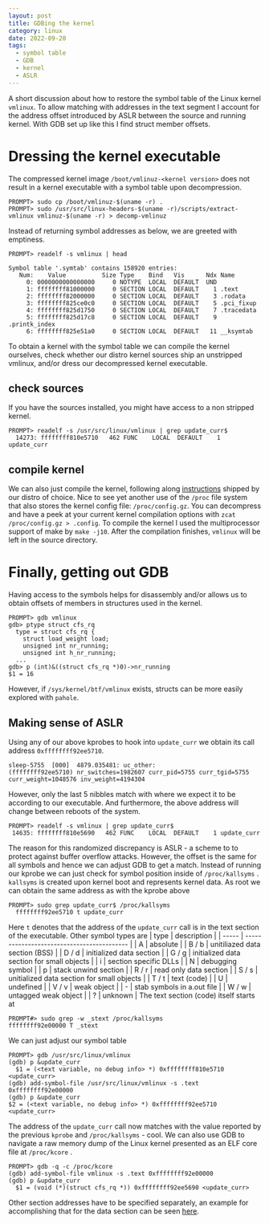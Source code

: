 ```yaml
---
layout: post
title: GDBing the kernel
category: linux 
date: 2022-09-20
tags:
  - symbol table
  - GDB
  - kernel
  - ASLR
---
```

A short discussion about how to restore the symbol table of the Linux kernel `vmlinux`. To allow matching with addresses in the text segment I account for the address offset introduced by ASLR between the source and running kernel. With GDB set up like this I find struct member offsets. 
<!--more-->
# Dressing the kernel executable
The compressed kernel image `/boot/vmlinuz-<kernel version>` does not result in a kernel executable with a symbol table upon decompression. 
```
PROMPT> sudo cp /boot/vmlinuz-$(uname -r) .
PROMPT> sudo /usr/src/linux-headers-$(uname -r)/scripts/extract-vmlinux vmlinuz-$(uname -r) > decomp-vmlinuz
```
Instead of returning symbol addresses as below, we are greeted with emptiness. 
```
PROMPT> readelf -s vmlinux | head

Symbol table '.symtab' contains 158920 entries:
   Num:    Value          Size Type    Bind   Vis      Ndx Name
     0: 0000000000000000     0 NOTYPE  LOCAL  DEFAULT  UND
     1: ffffffff81000000     0 SECTION LOCAL  DEFAULT    1 .text
     2: ffffffff82000000     0 SECTION LOCAL  DEFAULT    3 .rodata
     3: ffffffff825ce0c0     0 SECTION LOCAL  DEFAULT    5 .pci_fixup
     4: ffffffff825d1750     0 SECTION LOCAL  DEFAULT    7 .tracedata
     5: ffffffff825d17c8     0 SECTION LOCAL  DEFAULT    9 .printk_index
     6: ffffffff825e51a0     0 SECTION LOCAL  DEFAULT   11 __ksymtab
```
To obtain a kernel with the symbol table we can compile the kernel ourselves, check whether our distro kernel sources ship an unstripped vmlinux, and/or dress our decompressed kernel executable. 

## check sources
If you have the sources installed, you might have access to a non stripped kernel.
```
PROMPT> readelf -s /usr/src/linux/vmlinux | grep update_curr$
  14273: ffffffff810e5710   462 FUNC    LOCAL  DEFAULT    1 update_curr
```
## compile kernel
We can also just compile the kernel, following along [instructions](https://wiki.archlinux.org/title/Kernel/Traditional_compilation) shipped by our distro of choice. Nice to see yet another use of the `/proc` file system that also stores the kernel config file: `/proc/config.gz`. You can decompress and have a peek at your current kernel compilation options with `zcat /proc/config.gz > .config`. To compile the kernel I used the multiprocessor support of make by `make -j10`. After the compilation finishes, `vmlinux` will be left in the source directory. 

# Finally, getting out GDB
Having access to the symbols helps for disassembly and/or allows us to obtain offsets of members in structures used in the kernel. 
```
PROMPT> gdb vmlinux
gdb> ptype struct cfs_rq
  type = struct cfs_rq {
	struct load_weight load;
    unsigned int nr_running;
    unsigned int h_nr_running;
  ...
gdb> p (int)&((struct cfs_rq *)0)->nr_running
$1 = 16
```
However, if `/sys/kernel/btf/vmlinux` exists, structs can be more easily explored with  `pahole`. 

## Making sense of ASLR
Using any of our above kprobes to hook into `update_curr` we obtain its call address `0xffffffff92ee5710`. 
```
sleep-5755  [000]  4879.035481: uc_other:             (ffffffff92ee5710) nr_switches=1982607 curr_pid=5755 curr_tgid=5755 curr_weight=1048576 inv_weight=4194304
```
However, only the last 5 nibbles match with where we expect it to be according to our executable. And furthermore, the above address will change between reboots of the system. 
```
PROMPT> readelf -s vmlinux | grep update_curr$
 14635: ffffffff810e5690   462 FUNC    LOCAL  DEFAULT    1 update_curr
```
The reason for this randomized discrepancy is ASLR - a scheme to to protect against buffer overflow attacks. However, the offset is the same for all symbols and hence we can adjust GDB to get a match. Instead of running our kprobe we can just check for symbol position inside of `/proc/kallsyms` . `kallsyms` is created upon kernel boot and represents kernel data. As root we can obtain the same address as with the kprobe above
```
PROMPT> sudo grep update_curr$ /proc/kallsyms
  ffffffff92ee5710 t update_curr
```
Here `t` denotes that the address of the `update_curr` call is in the text section of the executable. Other symbol types are
| type  | description                                |
| ----- | ------------------------------------------ |
| A     | absolute                                   |
| B / b | unitiliazed data section (BSS)             |
| D / d | initialized data section                   |
| G / g | initialized data section for small objects |
| i     | section specific DLLs                      |
| N     | debugging symbol                           |
| p     | stack unwind section                       |
| R / r | read only data section                     |
| S / s | unitialized data section for small objects |
| T / t | text (code)                                |
| U     | undefined                                  |
| V / v | weak object                                |
| -     | stab symbols in a.out file                 |
| W / w | untagged weak object                       |
| ?     | unknown                                    |
The text section (code) itself starts at
```
PROMPT#> sudo grep -w _stext /proc/kallsyms
ffffffff92e00000 T _stext
```
We can just adjust our symbol table
```
PROMPT> gdb /usr/src/linux/vmlinux
(gdb) p &update_curr
  $1 = (<text variable, no debug info> *) 0xffffffff810e5710 <update_curr>
(gdb) add-symbol-file /usr/src/linux/vmlinux -s .text 0xffffffff92e00000
(gdb) p &update_curr
$2 = (<text variable, no debug info> *) 0xffffffff92ee5710 <update_curr>
```
The address of the `update_curr` call now matches with the value reported by the previous `kprobe` and `/proc/kallsyms` - cool. We can also use GDB to navigate a raw memory dump of the Linux kernel presented as an ELF core file at `/proc/kcore` . 
```
PROMPT> gdb -q -c /proc/kcore
(gdb) add-symbol-file vmlinux -s .text 0xffffffff92e00000
(gdb) p &update_curr
  $1 = (void (*)(struct cfs_rq *)) 0xffffffff92ee5690 <update_curr>
```
Other section addresses have to be specified separately, an example for accomplishing that for the data section can be seen [here](https://stackoverflow.com/a/69873364). 


